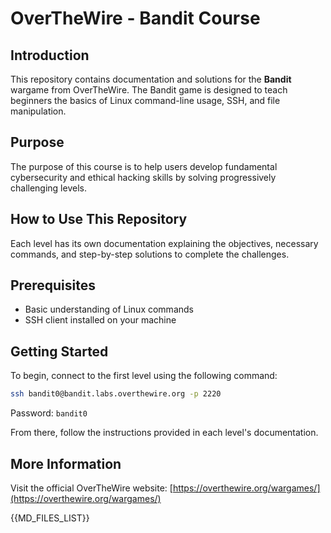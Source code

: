 # OverTheWire - Bandit Course

## Introduction
This repository contains documentation and solutions for the **Bandit** wargame from OverTheWire. The Bandit game is designed to teach beginners the basics of Linux command-line usage, SSH, and file manipulation.

## Purpose
The purpose of this course is to help users develop fundamental cybersecurity and ethical hacking skills by solving progressively challenging levels.

## How to Use This Repository
Each level has its own documentation explaining the objectives, necessary commands, and step-by-step solutions to complete the challenges.

## Prerequisites
- Basic understanding of Linux commands
- SSH client installed on your machine

## Getting Started
To begin, connect to the first level using the following command:
```sh
ssh bandit0@bandit.labs.overthewire.org -p 2220
```
Password: `bandit0`

From there, follow the instructions provided in each level's documentation.

## More Information
Visit the official OverTheWire website: [https://overthewire.org/wargames/](https://overthewire.org/wargames/)

{{MD_FILES_LIST}}